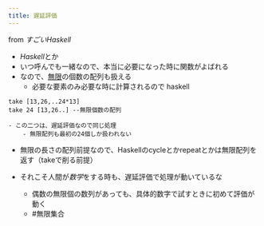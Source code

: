 ```yaml
---
title: 遅延評価
---
```


from *すごいHaskell*

* *Haskell*とか
* いつ呼んでも一緒なので、本当に必要になった時に関数がよばれる
* なので、[無限](%E7%84%A1%E9%99%90.md)の個数の配列も扱える
  * 必要な要素のみ必要な時に計算されるので
    haskell

````
take [13,26,..24*13] 
take 24 [13,26..] --無限個数の配列
````

````
- この二つは、遅延評価なので同じ処理
    - 無限配列も最初の24個しか扱われない
````

* 無限の長さの配列前提なので、Haskellのcycleとかrepeatとかは無限配列を返す（takeで削る前提）

* それこそ人間が*数学*をする時も、遅延評価で処理が動いているな
  
  * 偶数の無限個の数列があっても、具体的数字で試すときに初めて評価が動く
  * \#無限集合
